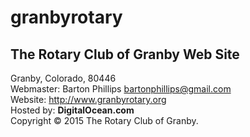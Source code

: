granbyrotary
=

The Rotary Club of Granby Web Site
-
Granby, Colorado, 80446  
Webmaster: Barton Phillips bartonphillips@gmail.com  
Website: http://www.granbyrotary.org  
Hosted by: **DigitalOcean.com**  
Copyright &copy; 2015 The Rotary Club of Granby.

